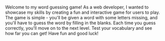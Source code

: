 Welcome to my word guessing game! As a web developer, I wanted to showcase my skills by creating a fun and interactive game for users to play. The game is simple - you'll be given a word with some letters missing, and you'll have to guess the word by filling in the blanks. Each time you guess correctly, you'll move on to the next level. Test your vocabulary and see how far you can get!
Have fun and good luck!
